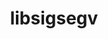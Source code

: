---
title: "libsigsegv"
layout: cache
categories: [package, v0.19]
meta: {"versions": ["2.13"], "compilers": ["gcc@=11.1.0", "gcc@=7.3.1", "gcc@=7.5.0", "gcc@=8.4.0", "oneapi@=2022.1.0"], "oss": ["amzn2", "ubuntu18.04", "ubuntu20.04"], "platforms": ["linux"], "targets": ["aarch64", "neoverse_n1", "x86_64", "x86_64_v3"], "stacks": ["aws-ahug", "aws-ahug-aarch64", "aws-isc", "aws-isc-aarch64", "build_systems", "data-vis-sdk", "e4s", "e4s-oneapi", "ml-cpu", "ml-cuda", "ml-rocm", "radiuss", "radiuss-aws", "radiuss-aws-aarch64", "tutorial"], "num_specs": 7, "num_specs_by_stack": {"aws-isc-aarch64": 2, "radiuss-aws-aarch64": 2, "aws-ahug-aarch64": 2, "radiuss-aws": 1, "ml-rocm": 1, "ml-cuda": 1, "ml-cpu": 1, "aws-isc": 1, "aws-ahug": 1, "build_systems": 1, "tutorial": 2, "radiuss": 1, "data-vis-sdk": 1, "e4s": 1, "e4s-oneapi": 1}}
spec_details: [{"hash": "kkvmbpnsxcapxmmaaooowb6hokfcqccs", "compiler": "gcc@=7.3.1", "versions": ["2.13"], "os": "amzn2", "platform": "linux", "target": "aarch64", "variants": ["build_system=autotools"], "stacks": ["aws-isc-aarch64", "radiuss-aws-aarch64", "aws-ahug-aarch64"], "size": "-", "tarball": "https://binaries.spack.io/releases/v0.19/build_cache/linux-amzn2-aarch64/gcc-7.3.1/libsigsegv-2.13/linux-amzn2-aarch64-gcc-7.3.1-libsigsegv-2.13-kkvmbpnsxcapxmmaaooowb6hokfcqccs.spack"}, {"hash": "qepunz45qe4rfj2zbcqvnm3dw32txj5q", "compiler": "gcc@=7.3.1", "versions": ["2.13"], "os": "amzn2", "platform": "linux", "target": "neoverse_n1", "variants": ["build_system=autotools"], "stacks": ["aws-isc-aarch64", "radiuss-aws-aarch64", "aws-ahug-aarch64"], "size": "-", "tarball": "https://binaries.spack.io/releases/v0.19/build_cache/linux-amzn2-neoverse_n1/gcc-7.3.1/libsigsegv-2.13/linux-amzn2-neoverse_n1-gcc-7.3.1-libsigsegv-2.13-qepunz45qe4rfj2zbcqvnm3dw32txj5q.spack"}, {"hash": "u7npivys4qiuy5o5tk36sbdf5ox3lrwe", "compiler": "gcc@=7.3.1", "versions": ["2.13"], "os": "amzn2", "platform": "linux", "target": "x86_64_v3", "variants": ["build_system=autotools"], "stacks": ["radiuss-aws", "ml-rocm", "ml-cuda", "ml-cpu", "aws-isc", "aws-ahug"], "size": "-", "tarball": "https://binaries.spack.io/releases/v0.19/build_cache/linux-amzn2-x86_64_v3/gcc-7.3.1/libsigsegv-2.13/linux-amzn2-x86_64_v3-gcc-7.3.1-libsigsegv-2.13-u7npivys4qiuy5o5tk36sbdf5ox3lrwe.spack"}, {"hash": "e262sf6ptgnmyu7zkflzp3ycbdfqz7hf", "compiler": "gcc@=7.5.0", "versions": ["2.13"], "os": "ubuntu18.04", "platform": "linux", "target": "x86_64", "variants": ["build_system=autotools"], "stacks": ["build_systems", "tutorial", "radiuss", "data-vis-sdk"], "size": "-", "tarball": "https://binaries.spack.io/releases/v0.19/build_cache/linux-ubuntu18.04-x86_64/gcc-7.5.0/libsigsegv-2.13/linux-ubuntu18.04-x86_64-gcc-7.5.0-libsigsegv-2.13-e262sf6ptgnmyu7zkflzp3ycbdfqz7hf.spack"}, {"hash": "hzetpcu2av5jcqewrblvd7p2qrdsfe4c", "compiler": "gcc@=8.4.0", "versions": ["2.13"], "os": "ubuntu18.04", "platform": "linux", "target": "x86_64", "variants": ["build_system=autotools"], "stacks": ["tutorial"], "size": "-", "tarball": "https://binaries.spack.io/releases/v0.19/build_cache/linux-ubuntu18.04-x86_64/gcc-8.4.0/libsigsegv-2.13/linux-ubuntu18.04-x86_64-gcc-8.4.0-libsigsegv-2.13-hzetpcu2av5jcqewrblvd7p2qrdsfe4c.spack"}, {"hash": "lypoofrjyh6djicumh5qn7dqjvef4kci", "compiler": "gcc@=11.1.0", "versions": ["2.13"], "os": "ubuntu20.04", "platform": "linux", "target": "x86_64", "variants": ["build_system=autotools"], "stacks": ["e4s"], "size": "-", "tarball": "https://binaries.spack.io/releases/v0.19/build_cache/linux-ubuntu20.04-x86_64/gcc-11.1.0/libsigsegv-2.13/linux-ubuntu20.04-x86_64-gcc-11.1.0-libsigsegv-2.13-lypoofrjyh6djicumh5qn7dqjvef4kci.spack"}, {"hash": "bguaar5kbao6d3yrapdr2p4lthglxjiu", "compiler": "oneapi@=2022.1.0", "versions": ["2.13"], "os": "ubuntu20.04", "platform": "linux", "target": "x86_64", "variants": ["build_system=autotools"], "stacks": ["e4s-oneapi"], "size": "-", "tarball": "https://binaries.spack.io/releases/v0.19/build_cache/linux-ubuntu20.04-x86_64/oneapi-2022.1.0/libsigsegv-2.13/linux-ubuntu20.04-x86_64-oneapi-2022.1.0-libsigsegv-2.13-bguaar5kbao6d3yrapdr2p4lthglxjiu.spack"}]
---